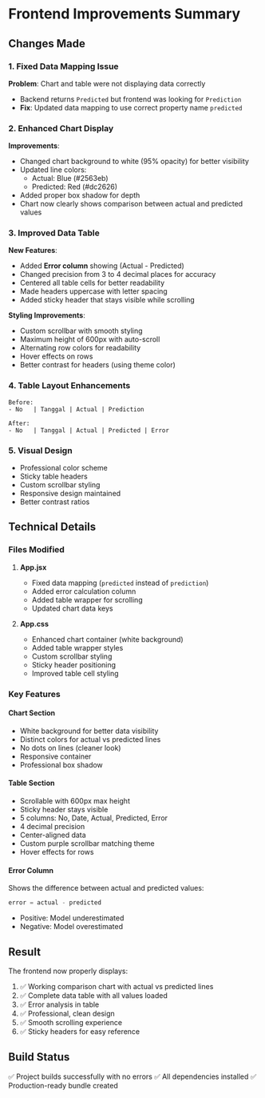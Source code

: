 # Frontend Improvements Summary

## Changes Made

### 1. Fixed Data Mapping Issue
**Problem**: Chart and table were not displaying data correctly
- Backend returns `Predicted` but frontend was looking for `Prediction`
- **Fix**: Updated data mapping to use correct property name `predicted`

### 2. Enhanced Chart Display
**Improvements**:
- Changed chart background to white (95% opacity) for better visibility
- Updated line colors:
  - Actual: Blue (#2563eb)
  - Predicted: Red (#dc2626)
- Added proper box shadow for depth
- Chart now clearly shows comparison between actual and predicted values

### 3. Improved Data Table
**New Features**:
- Added **Error column** showing (Actual - Predicted)
- Changed precision from 3 to 4 decimal places for accuracy
- Centered all table cells for better readability
- Made headers uppercase with letter spacing
- Added sticky header that stays visible while scrolling

**Styling Improvements**:
- Custom scrollbar with smooth styling
- Maximum height of 600px with auto-scroll
- Alternating row colors for readability
- Hover effects on rows
- Better contrast for headers (using theme color)

### 4. Table Layout Enhancements
```
Before:
- No   | Tanggal | Actual | Prediction

After:
- No   | Tanggal | Actual | Predicted | Error
```

### 5. Visual Design
- Professional color scheme
- Sticky table headers
- Custom scrollbar styling
- Responsive design maintained
- Better contrast ratios

## Technical Details

### Files Modified
1. **App.jsx**
   - Fixed data mapping (`predicted` instead of `prediction`)
   - Added error calculation column
   - Added table wrapper for scrolling
   - Updated chart data keys

2. **App.css**
   - Enhanced chart container (white background)
   - Added table wrapper styles
   - Custom scrollbar styling
   - Sticky header positioning
   - Improved table cell styling

### Key Features

#### Chart Section
- White background for better data visibility
- Distinct colors for actual vs predicted lines
- No dots on lines (cleaner look)
- Responsive container
- Professional box shadow

#### Table Section
- Scrollable with 600px max height
- Sticky header stays visible
- 5 columns: No, Date, Actual, Predicted, Error
- 4 decimal precision
- Center-aligned data
- Custom purple scrollbar matching theme
- Hover effects for rows

#### Error Column
Shows the difference between actual and predicted values:
```javascript
error = actual - predicted
```
- Positive: Model underestimated
- Negative: Model overestimated

## Result

The frontend now properly displays:
1. ✅ Working comparison chart with actual vs predicted lines
2. ✅ Complete data table with all values loaded
3. ✅ Error analysis in table
4. ✅ Professional, clean design
5. ✅ Smooth scrolling experience
6. ✅ Sticky headers for easy reference

## Build Status
✅ Project builds successfully with no errors
✅ All dependencies installed
✅ Production-ready bundle created
